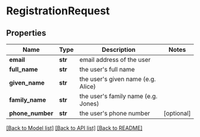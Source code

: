 # RegistrationRequest

## Properties
Name | Type | Description | Notes
------------ | ------------- | ------------- | -------------
**email** | **str** | email address of the user | 
**full_name** | **str** | the user&#39;s full name | 
**given_name** | **str** | the user&#39;s given name (e.g. Alice) | 
**family_name** | **str** | the user&#39;s family  name (e.g. Jones) | 
**phone_number** | **str** | the user&#39;s phone number | [optional] 

[[Back to Model list]](../README.md#documentation-for-models) [[Back to API list]](../README.md#documentation-for-api-endpoints) [[Back to README]](../README.md)


